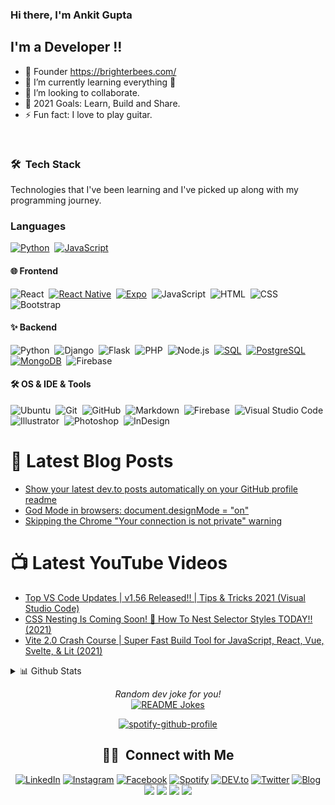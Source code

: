 ### Hi there, I'm Ankit Gupta 



## I'm a Developer !!

- 🔭 Founder https://brighterbees.com/
- 🌱 I’m currently learning everything 🤣
- 👯 I’m looking to collaborate.
- 🥅 2021 Goals: Learn, Build and Share.
- ⚡ Fun fact: I love to play guitar.

<br />



### 🛠 &nbsp;Tech Stack

Technologies that I've been learning and I've picked up along with my programming journey.

### Languages

[![Python](https://img.shields.io/badge/-Python-05122A?&logo=python)](https://www.python.org/)&nbsp;
[![JavaScript](https://img.shields.io/badge/-JavaScript-05122A?&logo=JavaScript&logoColor=ddc508)](https://www.javascript.com/)

#### 🌐 Frontend <br />

![React](https://img.shields.io/badge/-React-05122A?style=flat&logo=react)&nbsp;
[![React Native](https://img.shields.io/badge/-React_Native-05122A?style=flat&logo=react)](https://reactnative.dev/)&nbsp;
[![Expo](https://img.shields.io/badge/-Expo-05122A?style=flat&logo=expo&logoColor=FFF)](https://expo.io/)&nbsp;
![JavaScript](https://img.shields.io/badge/-JavaScript-05122A?style=flat&logo=javascript)&nbsp;
![HTML](https://img.shields.io/badge/-HTML-05122A?style=flat&logo=HTML5)&nbsp;
![CSS](https://img.shields.io/badge/-CSS-05122A?style=flat&logo=CSS3&logoColor=1572B6)&nbsp;
![Bootstrap](https://img.shields.io/badge/-Bootstrap-05122A?style=flat&logo=bootstrap&logoColor=563D7C)

#### ✨ Backend <br />

![Python](https://img.shields.io/badge/-Python-05122A?style=flat&logo=python)&nbsp;
![Django](https://img.shields.io/badge/-Django-05122A?style=flat&logo=django&logoColor=092E20)&nbsp;
![Flask](https://img.shields.io/badge/-Flask-05122A?style=flat&logo=flask)&nbsp;
![PHP](https://img.shields.io/badge/-PHP-05122A?style=flat&logo=php)&nbsp;
![Node.js](https://img.shields.io/badge/-Node.js-05122A?style=flat&logo=node.js)&nbsp;
[![SQL](https://img.shields.io/badge/-SQL-05122A?&logo=MySQL&logoColor=4479A1)](https://www.mysql.com/)&nbsp;
[![PostgreSQL](https://img.shields.io/badge/-PostgreSQL-05122A?style=flat-square&logo=postgresql&logoColor=0273B7)](https://www.postgresql.org/)&nbsp;
[![MongoDB](https://img.shields.io/badge/-MongoDB-05122A?style=flat-square&logo=mongodb&logoColor=0273B7)](https://www.postgresql.org/)&nbsp;
![Firebase](https://img.shields.io/badge/-Firebase-05122A?style=flat-square&logo=Firebase)

#### 🛠 OS & IDE & Tools <br />

![Ubuntu](https://img.shields.io/badge/-Ubuntu-05122A?style=flat-square&logo=ubuntu)&nbsp;
![Git](https://img.shields.io/badge/-Git-05122A?style=flat&logo=git)&nbsp;
![GitHub](https://img.shields.io/badge/-GitHub-05122A?style=flat&logo=github)&nbsp;
![Markdown](https://img.shields.io/badge/-Markdown-05122A?style=flat&logo=markdown)&nbsp;
![Firebase](https://img.shields.io/badge/-Firebase-05122A?style=flat-square&logo=Firebase)&nbsp;
![Visual Studio Code](https://img.shields.io/badge/-Visual%20Studio%20Code-05122A?style=flat&logo=visual-studio-code&logoColor=007ACC)&nbsp;
![Illustrator](https://img.shields.io/badge/-Illustrator-05122A?style=flat&logo=adobe-illustrator)&nbsp;
![Photoshop](https://img.shields.io/badge/-Photoshop-05122A?style=flat&logo=adobe-photoshop)&nbsp;
![InDesign](https://img.shields.io/badge/-InDesign-05122A?style=flat&logo=adobe-indesign)

# 📕 Latest Blog Posts

<!-- BLOG-POST-LIST:START -->
- [Show your latest dev.to posts automatically on your GitHub profile readme](https://dev.to/gautamkrishnar/show-your-latest-dev-to-posts-automatically-in-your-github-profile-readme-3nk8)
- [God Mode in browsers: document.designMode = "on"](https://dev.to/gautamkrishnar/god-mode-in-browsers-document-designmode-on-2pmo)
- [Skipping the Chrome "Your connection is not private" warning](https://dev.to/gautamkrishnar/quickbits-1-skipping-the-chrome-your-connection-is-not-private-warning-4kp1)
<!-- BLOG-POST-LIST:END -->

# 📺 Latest YouTube Videos

<!-- YOUTUBE:START -->
- [Top VS Code Updates | v1.56 Released!! | Tips & Tricks 2021 (Visual Studio Code)](https://www.youtube.com/watch?v=t4_h9DBF2hE)
- [CSS Nesting Is Coming Soon! 🤯 How To Nest Selector Styles TODAY!! (2021)](https://www.youtube.com/watch?v=V7Xinz27XQA)
- [Vite 2.0 Crash Course | Super Fast Build Tool for JavaScript, React, Vue, Svelte, & Lit (2021)](https://www.youtube.com/watch?v=LQQ3CR2JTX8)
<!-- YOUTUBE:END -->


<details>
<summary>📊 Github Stats</summary>

<br/>
<p><img align="center" src="https://github-readme-stats.vercel.app/api/top-langs/?username=devankit01&hide=html&hide_title=false&hide_border=false&layout=compact&langs_count=7&text_color=D3D3D3&icon_color=2234AE&bg_color=0,000000,130F40" alt="devankit01" /></p>

<p><img align="center" src="https://github-readme-stats.vercel.app/api?username=imavipatel&include_all_commits=true&count_private=true&show_icons=true&hide_border=false&line_height=20&title_color=7A7ADB&icon_color=2234AE&text_color=D3D3D3&bg_color=0,000000,130F40" alt="imavipatel"/></p>

<p><img align="center" src="https://github-readme-streak-stats.herokuapp.com/?user=devankit01&theme=highcontrast" alt="devankit01" /></p>

</details>

<div align="center">

<i align="center">Random dev joke for you!</i>
</br>
<a href="https://readme-jokes.vercel.app"><img align="center" src="https://readme-jokes.vercel.app/api?bgColor=%23073b4c&textColor=%2306d6a0&aColor=%2306d6a0&borderColor=%2306d6a0" alt="README Jokes"></a>

[![spotify-github-profile](https://spotify-github-profile.vercel.app/api/view?uid=2eurp0urtyq353b43zl9ovv3o&cover_image=false&theme=default)](https://open.spotify.com/user/2eurp0urtyq353b43zl9ovv3o?si=t8kkHVBLRGuiJJm0Rpkk7g&nd=1)
<br/>

## 🤝🏻 &nbsp;Connect with Me

<a href="https://www.linkedin.com/in/imavipatel" target="_blank"><img src="https://img.shields.io/badge/LinkedIn-%230077B5.svg?&style=flat-square&logo=linkedin&logoColor=white" alt="LinkedIn"></a>
<a href="https://www.instagram.com/imavipatel" target="_blank"><img src="https://img.shields.io/badge/Instagram-%23E4405F.svg?&style=flat-square&logo=instagram&logoColor=white" alt="Instagram"></a>
<a href="https://www.facebook.com/imavipatel" target="_blank"><img src="https://img.shields.io/badge/Facebook-%231877F2.svg?&style=flat-square&logo=facebook&logoColor=white" alt="Facebook"></a>
<a href="https://open.spotify.com/user/2eurp0urtyq353b43zl9ovv3o?si=t8kkHVBLRGuiJJm0Rpkk7g&nd=1" target="_blank"><img src="https://img.shields.io/badge/Spotify-%231ED760.svg?&style=flat-square&logo=spotify&logoColor=white" alt="Spotify"></a>
<a href="https://dev.to/imavipatel" target="_blank"><img src="https://img.shields.io/badge/DEV-%230A0A0A.svg?&style=flat-square&logo=DEV.to&logoColor=white" alt="DEV.to"></a>
<a href="https://twitter.com/imavipatel"><img alt="Twitter" src="https://img.shields.io/badge/Twitter-blue?style=flat&logo=twitter&logoColor=white"></a>
<a href="https://medium.com/@imavipatel"><img alt="Blog" src="https://img.shields.io/badge/Medium-black?style=flat&logo=medium&logoColor=white"></a>
<a href="https://hackerrank.com/imavipatel" alt="HackerRank">
<img src="https://img.shields.io/badge/-HackerRank-3a424f?style=flat-square&logo=hackerrank" /></a>
<a href="https://stackoverflow.com/users/10200838/imavipatel" alt="StackOverflow"><img src="https://img.shields.io/badge/-StackOverflow-FE7A16?style=flat-square&logo=stack-overflow&logoColor=white" /></a>
<a href="https://www.pinterest.ca/imavipatel"><img src="https://img.shields.io/badge/-Pinterest-BD081C?style=flat&logo=Pinterest&logoColor=white"/></a>
<a href="https://www.youtube.com/channel/UCi9xV4vbTJYUYgCfYzv-VeA"><img src="https://img.shields.io/badge/-Youtube-e74c3c?style=flat&labelColor=e74c3c&logo=youtube&logoColor=white"/></a>
